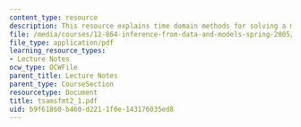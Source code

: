 ```yaml
---
content_type: resource
description: This resource explains time domain methods for solving a method.
file: /media/courses/12-864-inference-from-data-and-models-spring-2005/b9f61860b460d2211f0e143176035ed8_tsamsfmt2_1.pdf
file_type: application/pdf
learning_resource_types:
- Lecture Notes
ocw_type: OCWFile
parent_title: Lecture Notes
parent_type: CourseSection
resourcetype: Document
title: tsamsfmt2_1.pdf
uid: b9f61860-b460-d221-1f0e-143176035ed8
---
```

